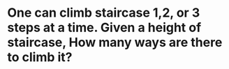 # One can climb staircase 1,2, or 3 steps at a time. Given a height of staircase, How many ways are there to climb it?
